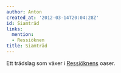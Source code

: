 ```yaml
---
author: Anton
created_at: '2012-03-14T20:04:28Z'
id: Siamträd
links:
  mention:
  - Ressiöknen
title: Siamträd
---
```


Ett trädslag som växer i [Ressiöknens] oaser.

  [Ressiöknens]: Ressiöknen
